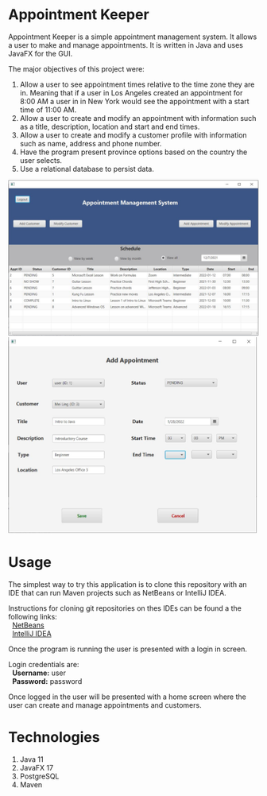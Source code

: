 # Appointment Keeper
Appointment Keeper is a simple appointment management system.  It allows a user to make and manage appointments. It is written in Java and uses JavaFX for the GUI. 

The major objectives of this project were:  
  1. Allow a user to see appointment times relative to the time zone they are in. Meaning that if a user in Los Angeles created an appointment for 8:00 AM a user in
     in New York would see the appointment with a start time of 11:00 AM.  
  2. Allow a user to create and modify an appointment with information such as a title, description, location and start and end times.
  3. Allow a user to create and modify a customer profile with information such as name, address and phone number.
  4. Have the program present province options based on the country the user selects.
  5. Use a relational database to persist data.

<img src="https://raw.githubusercontent.com/JesseRM/appointment_keeper/master/src/main/resources/screenshot/appointment_keeper.JPG" width="600">
<img src="https://raw.githubusercontent.com/JesseRM/appointment_keeper/master/src/main/resources/screenshot/appointment_keeper2.JPG" width="500">

# Usage
The simplest way to try this application is to clone this repository with an IDE that can run Maven projects such as NetBeans or IntelliJ IDEA.

Instructions for cloning git repositories on thes IDEs can be found a the following links:  
&nbsp;&nbsp;[NetBeans](https://netbeans.apache.org/kb/docs/ide/git.html)  
&nbsp;&nbsp;[IntelliJ IDEA](https://blog.jetbrains.com/idea/2020/10/clone-a-project-from-github/)
  
Once the program is running the user is presented with a login in screen.  

Login credentials are:  
&nbsp;&nbsp;**Username:** user  
&nbsp;&nbsp;**Password:** password

Once logged in the user will be presented with a home screen where the user can create and manage appointments and customers.

# Technologies
  1. Java 11
  2. JavaFX 17
  3. PostgreSQL
  4. Maven
